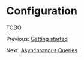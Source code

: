 # Configuration

TODO

Previous: [Getting started](01-GettingStarted.md)

Next: [Asynchronous Queries](03-AsynchronousQueries.md)